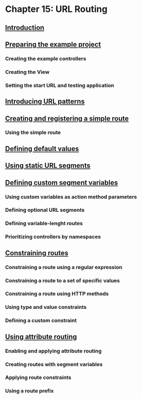 # Chapter 15: URL Routing

## [Introduction](/pro-asp-net-mvc/chapter-15/aa-introduction.md)

## [Preparing the example project](/pro-asp-net-mvc/chapter-15/aa-preparing-the-example-project.md)
### Creating the example controllers
### Creating the View
### Setting the start URL and testing application

## [Introducing URL patterns](/pro-asp-net-mvc/chapter-15/bb-introducing-url-patterns.md)

## [Creating and registering a simple route](/pro-asp-net-mvc/chapter-15/dd-creating-and-registering-a-simple-route.md)
### Using the simple route

## [Defining default values](/pro-asp-net-mvc/chapter-15/ee-defining-default-values.md)

## [Using static URL segments](/pro-asp-net-mvc/chapter-15/ff-using-static-url-segments.md)

## [Defining custom segment variables](/pro-asp-net-mvc/chapter-15/gg-defining-custom-segment-variables.md)
### Using custom variables as action method parameters
### Defining optional URL segments
### Defining variable-lenght routes
### Prioritizing controllers by namespaces

## [Constraining routes](/pro-asp-net-mvc/chapter-15/hh-constraining-routes.md)
### Constraining a route using a regular expression
### Constraining a route to a set of specific values
### Constraining a route using HTTP methods
### Using type and value constraints
### Defining a custom constraint

## [Using attribute routing](/pro-asp-net-mvc/chapter-15/ii-using-attribute-routing.md)
### Enabling and applying attribute routing
### Creating routes with segment variables
### Applying route constraints
### Using a route prefix